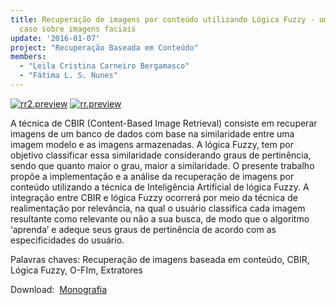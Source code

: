 ```yaml
---
title: Recuperação de imagens por conteúdo utilizando Lógica Fuzzy - um estudo de
  caso sobre imagens faciais
update: '2016-01-07'
project: "Recuperação Baseada em Conteúdo"
members:
  - "Leila Cristina Carneiro Bergamasco"
  - "Fátima L. S. Nunes"
---
```

[![rr2.preview](/wp-content/uploads/2016/01/rr2.preview-300x105.png)](/wp-content/uploads/2016/01/rr2.preview.png) 
[![rr.preview](/wp-content/uploads/2016/01/rr.preview-300x108.jpg)](/wp-content/uploads/2016/01/rr.preview.jpg)

A técnica de CBIR (Content-Based Image Retrieval) consiste em recuperar imagens de um banco de dados com base na similaridade entre uma imagem modelo e as imagens armazenadas. A lógica Fuzzy, tem por objetivo classificar essa similaridade considerando graus de pertinência, sendo que quanto maior o grau, maior a similaridade. O presente trabalho propõe a implementação e a análise da recuperação de imagens por conteúdo utilizando a técnica de Inteligência Artificial de lógica Fuzzy. A integração entre CBIR e lógica Fuzzy ocorrerá por meio da técnica de realimentação por relevância, na qual o usuário classifica cada imagem resultante como relevante ou não a sua busca, de modo que o algoritmo ‘aprenda’ e adeque seus graus de pertinência de acordo com as especificidades do usuário.

Palavras chaves: Recuperação de imagens baseada em conteúdo, CBIR, Lógica Fuzzy, O-FIm, Extratores

Download: 
[Monografia](/wp-content/uploads/2016/01/MonografiaFinalLeila.pdf)
